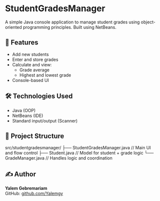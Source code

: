 # StudentGradesManager

A simple Java console application to manage student grades using object-oriented programming principles. Built using NetBeans.

## 🚀 Features

- Add new students
- Enter and store grades
- Calculate and view:
  - Grade average
  - Highest and lowest grade
- Console-based UI

## 🛠 Technologies Used

- Java (OOP)
- NetBeans (IDE)
- Standard input/output (Scanner)

## 📁 Project Structure

src/studentgradesmanager/
├── StudentGradesManager.java   // Main UI and flow control
├── Student.java                // Model for student + grade logic
└── GradeManager.java           // Handles logic and coordination


## ✍️ Author

**Yalem Gebremariam**  
GitHub: [github.com/Yalemgy](https://github.com/Yalemgy)
